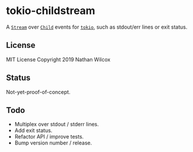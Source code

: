 # tokio-childstream

A
[`Stream`](https://docs.rs/futures-core/0.3.1/futures_core/stream/trait.Stream.html)
over
[`Child`](https://docs.rs/tokio/0.2.4/tokio/process/struct.Child.html)
events for [`tokio`](https://docs.rs/tokio/0.2.4/tokio/index.html),
such as stdout/err lines or exit status.

## License

MIT License
Copyright 2019 Nathan Wilcox

## Status

Not-yet-proof-of-concept.

## Todo

- Multiplex over stdout / stderr lines.
- Add exit status.
- Refactor API / improve tests.
- Bump version number / release.
